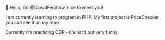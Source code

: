 👋 Hello, I’m @DawidFerchow, nice to meet you!

I am currently learning to program in PHP. My first project is PriceChecker, you can see it on my repo.

Currently i'm practicing OOP - it's hard but very funny.

